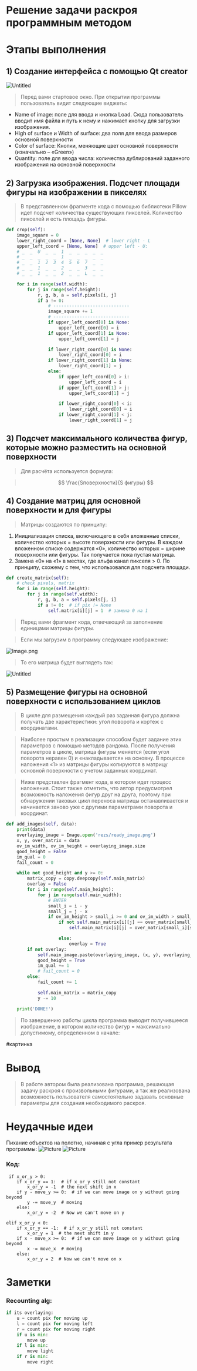 **Решение задачи раскроя программным методом**
====

# Этапы выполнения

## 1) Создание интерфейса с помощью Qt creator

![Untitled](Doc/trash/back)

> Перед вами стартовое окно. При открытии программы пользователь видит следующие виджеты:
> 
- Name of image:	поле для ввода и кнопка Load. Сюда пользователь вводит имя файла и	путь к нему и нажимает кнопку для загрузки изображения.
- High of surface и Width of surface: два поля для ввода размеров основной поверхности
- Color of surface: Кнопки, меняющие цвет основной поверхности (изначально – «Green»)
- Quantity:	поле для ввода числа: количества дублирований заданного изображения	на основной поверхности

## 2) Загрузка изображения. Подсчет площади фигуры на изображении в пикселях

> В представленном фрагменте кода с помощью библиотеки Pillow идет подсчет количества существующих пикселей. Количество пикселей и есть площадь фигуры.
> 

```python
def crop(self):
    image_square = 0
    lower_right_coord = [None, None]  # lower right - L
    upper_left_coord = [None, None]  # upper left - U:
    # _  _  U  _  _  1  _  _  _  _  _
    # _  _  _  _  _  1  _  _  _  _  _
    # _  _  1  2  3  4  5  6  7  _  _
    # _  _  1  _  _  2  _  _  3  _  _
    # _  _  1  _  _  2  _  _  L  _  _

    for i in range(self.width):
        for j in range(self.height):
            r, g, b, a = self.pixels[i, j]
            if a != 0:
                # -----------------------------
                image_square += 1
                # -----------------------------
                if upper_left_coord[0] is None:
                    upper_left_coord[0] = i
                if upper_left_coord[1] is None:
                    upper_left_coord[1] = j

                if lower_right_coord[0] is None:
                    lower_right_coord[0] = i
                if lower_right_coord[1] is None:
                    lower_right_coord[1] = j
                else:
                    if upper_left_coord[0] > i:
                        upper_left_coord = i
                    if upper_left_coord[1] > j:
                        upper_left_coord[1] = j

                    if lower_right_coord[0] < i:
                        lower_right_coord[0] = i
                    if lower_right_coord[1] < j:
                        lower_right_coord[1] = j
```

## 3) Подсчет максимального количества фигур, которые можно разместить на основной поверхности

> Для расчёта используется формула:
> 

> $$
> \frac{Sповерхности}{S фигуры}
> $$
> 

## 4) Создание матриц для основной поверхности и для фигуры

> Матрицы создаются по принципу:
> 
1. Инициализация списка, включающего в себя вложенные	списки, количество которых = высоте поверхности или фигуры. В каждом вложенном списке содержатся «0»,	количество которых = ширине поверхности или фигуры. Так получается пока пустая	матрица.
2. Замена «0» на «1» в местах, где альфа канал пикселя > 0. По принципу, схожему с	тем, что использовался для подсчета	площади.

```python
def create_matrix(self):
    # check pixels, matrix
    for i in range(self.height):
        for j in range(self.width):
            r, g, b, a = self.pixels[j, i]
            if a != 0:  # if pix != None
                self.matrix[i][j] = 1  # замена 0 на 1
```

> Перед вами фрагмент кода, отвечающий за заполнение единицами матрицы фигуры.
> 

> Если мы загрузим в программу следующее изображение:
> 

![Image.png](Doc/trash/Image.png)

> То его матрица будет выглядеть так:
> 

![Untitled](Doc/trash/im.png)

## 5) Размещение фигуры на основной поверхности с использованием циклов

> В цикле для размещения каждый раз заданная фигура должна получать две характеристики: угол поворота и кортеж с координатами.
> 

> Наиболее простым в реализации способом будет задание этих параметров с помощью методов рандома. После получения параметров в цикле, матрица фигуры меняется (если угол поворота неравен 0) и «накладывается» на основну. В процессе наложения «1» из матрицы фигуры копируются в матрицу основной поверхности с учетом заданных координат.
> 

> Ниже представлен фрагмент кода, в котором идет процесс наложения. Стоит также отметить, что автор предусмотрел возможность наложения фигур друг на друга, поэтому при обнаружении таковых цикл переноса матрицы останавливается и начинается заново уже с другими параметрами поворота и координат.
> 

```python
def add_images(self, data):
    print(data)
    overlaying_image = Image.open('rezs/ready_image.png')
    x, y, over_matrix = data
    ov_im_width, ov_im_height = overlaying_image.size
    good_height = False
    im_qual = 0
    fail_count = 0

    while not good_height and y >= 0:
        matrix_copy = copy.deepcopy(self.main_matrix)
        overlay = False
        for i in range(self.main_height):
            for j in range(self.main_width):
                # ENTER
                small_i = i - y
                small_j = j - x
                if ov_im_height > small_i >= 0 and ov_im_width > small_j >= 0:
                    if not self.main_matrix[i][j] == over_matrix[small_i][small_j] == 1:
                        self.main_matrix[i][j] = over_matrix[small_i][small_j]

                    else:
                        overlay = True
        if not overlay:
            self.main_image.paste(overlaying_image, (x, y), overlaying_image)
            good_height = True
            im_qual += 1
            # fail_count = 0
        else:
            fail_count += 1

            self.main_matrix = matrix_copy
            y -= 10

    print('DONE!')
```

> По завершению работы цикла программа выводит получившееся изображение, в котором количество фигур = максимально допустимому, определенном в начале:
> 

#картинка

# **Вывод**

> В работе автором была реализована программа, решающая задачу раскроя с произвольными фигурами, а так же реализована возможность пользователя самостоятельно задавать основные параметры для создания необходимого раскроя.
#
# Неудачные идеи

Пихание объектов на полотно, начиная с угла
пример результата программы: 
![Picture](Doc/bugs/main_image.png)
![Picture](Doc/bugs/main_image1.png)
 
 ### Код:
```
 if x_or_y > 0:
    if x_or_y == 1:  # if x_or_y still not constant
        x_or_y = -1  # the next shift in x
    if y - move_y >= 0:  # if we can move image on y without going beyond
        y -= move_y  # moving
    else:
        x_or_y = -2  # Now we can't move on y

elif x_or_y < 0:
    if x_or_y == -1:  # if x_or_y still not constant
        x_or_y = 1  # the next shift in y
    if x - move_x >= 0:  # if we can move image on y without going beyond
        x -= move_x  # moving
    else:
        x_or_y = 2  # Now we can't move on x
```
# Заметки
### Recounting alg:
```py
if its overlaying:
    u = count pix for moving up
    l = count pix for moving left
    r = count pix for moving right
    if u is min:
        move up
    if l is min:
        move light
    if r is min:
        move right
```

